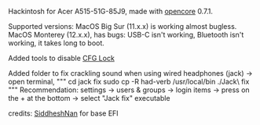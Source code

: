 Hackintosh for Acer A515-51G-85J9, made with [opencore](https://dortania.github.io) 0.7.1.

Supported versions:
MacOS Big Sur (11.x.x) is working almost bugless.
MacOS Monterey (12.x.x), has bugs: USB-C isn't working, Bluetooth isn't working, it takes long to boot.

Added tools to disable [CFG Lock](https://dortania.github.io/OpenCore-Post-Install/misc/msr-lock.html)

Added folder to fix crackling sound when using wired headphones (jack) -> open terminal, 
"""
cd jack fix 
sudo cp -R had-verb /usr/local/bin
./Jack\ fix
"""
Recommendation: settings -> users & groups -> login items -> press on the + at the bottom -> select "Jack fix" executable

credits: [SiddheshNan](https://github.com/SiddheshNan) for base EFI
